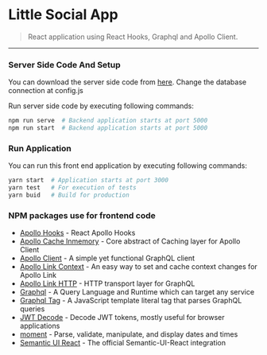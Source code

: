 # Little Social App

> React application using React Hooks, Graphql and Apollo Client.

---

### Server Side Code And Setup

You can download the server side code from [here](https://github.com/hidjou/classsed-merng-server).
Change the database connection at config.js

Run server side code by executing following commands:

```bash
npm run serve  # Backend application starts at port 5000
npm run start  # Backend application starts at port 5000
```

### Run Application

You can run this front end application by executing following commands:

```bash
yarn start  # Application starts at port 3000
yarn test   # For execution of tests
yarn buid   # Build for production
```

### NPM packages use for frontend code

- [Apollo Hooks] - React Apollo Hooks
- [Apollo Cache Inmemory] - Core abstract of Caching layer for Apollo Client
- [Apollo Client] - A simple yet functional GraphQL client
- [Apollo Link Context] - An easy way to set and cache context changes for Apollo Link
- [Apollo Link HTTP] - HTTP transport layer for GraphQL
- [Graphql] - A Query Language and Runtime which can target any service
- [Graphql Tag] - A JavaScript template literal tag that parses GraphQL queries
- [JWT Decode] - Decode JWT tokens, mostly useful for browser applications
- [moment] - Parse, validate, manipulate, and display dates and times
- [Semantic UI React] - The official Semantic-UI-React integration

[apollo hooks]: https://www.npmjs.com/package/@apollo/react-hooks
[apollo cache inmemory]: https://www.npmjs.com/package/apollo-cache-inmemory
[apollo client]: https://www.npmjs.com/package/apollo-client
[apollo link context]: https://www.npmjs.com/package/apollo-link-context
[apollo link http]: https://www.npmjs.com/package/apollo-link-http
[graphql]: https://www.npmjs.com/package/graphql
[graphql tag]: https://www.npmjs.com/package/graphql-tag
[jwt decode]: https://www.npmjs.com/package/jwt-decode
[moment]: https://momentjs.com/
[semantic ui react]: https://www.npmjs.com/package/semantic-ui-react
